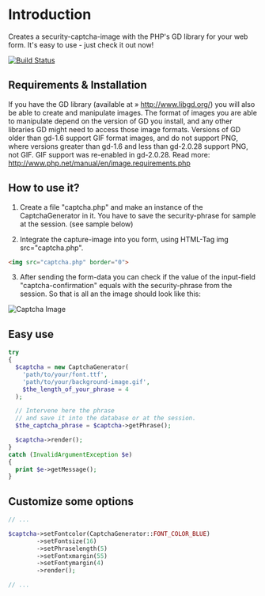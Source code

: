 Introduction
============
Creates a security-captcha-image with the PHP's GD library for your web form. It's easy to use - just check it out now!

[![Build Status](https://travis-ci.org/gjerokrsteski/php-captcha-generator.png?branch=master)](https://travis-ci.org/gjerokrsteski/php-captcha-generator)

Requirements & Installation
---------------------------

If you have the GD library (available at » http://www.libgd.org/) you will also be able to create and manipulate
images. The format of images you are able to manipulate depend on the version of GD you install, and any other
libraries GD might need to access those image formats. Versions of GD older than gd-1.6 support GIF format images,
and do not support PNG, where versions greater than gd-1.6 and less than gd-2.0.28 support PNG, not GIF.
GIF support was re-enabled in gd-2.0.28. Read more: http://www.php.net/manual/en/image.requirements.php


How to use it?
--------------
 1. Create a file "captcha.php" and make an instance of the CaptchaGenerator in it. 
 You have to save the security-phrase for sample at the session. (see sample below)

 2. Integrate the capture-image into you form, using HTML-Tag img src="captcha.php".

  ```html
  <img src="captcha.php" border="0">
  ````

 3. After sending the form-data you can check if the value of the input-field "captcha-confirmation" equals with the security-phrase from the session. So that is all an the image should look like this:

  ![Captcha Image](http://krsteski.de/wp-content/uploads/2010/09/captcha-samp.gif)


Easy use
-------------------
```php
try
{
  $captcha = new CaptchaGenerator(
    'path/to/your/font.ttf',
    'path/to/your/background-image.gif',
    $the_length_of_your_phrase = 4
  );

  // Intervene here the phrase
  // and save it into the database or at the session.
  $the_captcha_phrase = $captcha->getPhrase();

  $captcha->render();
}
catch (InvalidArgumentException $e)
{
  print $e->getMessage();
}
```


Customize some options
---------------------------------
```php
// ...

$captcha->setFontcolor(CaptchaGenerator::FONT_COLOR_BLUE)
        ->setFontsize(16)
        ->setPhraselength(5)
        ->setFontxmargin(55)
        ->setFontymargin(4)
        ->render();

// ...
```
